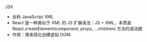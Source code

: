 JSX
- 全称 JavaScript XML
- React 是一种类似于 XML 的 JS 扩展语法：JS + XML，本质是 React.createElement(component, props, ...children) 方法的语法题
- 作用：用来简化创建虚拟 DOM

